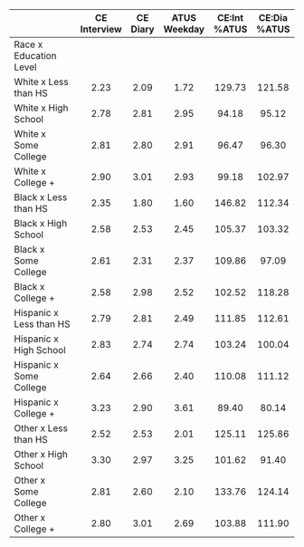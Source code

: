
|                      | CE<br>Interview |  CE<br>Diary | ATUS<br>Weekday | CE:Int<br>%ATUS | CE:Dia<br>%ATUS |
| -------------------- | :----------: | :----------: | :----------: | :----------: | :----------: |
| Race x Education Level |              |              |              |              |              |
| White x Less than HS |         2.23 |         2.09 |         1.72 |       129.73 |       121.58 |
| White x High School  |         2.78 |         2.81 |         2.95 |        94.18 |        95.12 |
| White x Some College |         2.81 |         2.80 |         2.91 |        96.47 |        96.30 |
| White x College +    |         2.90 |         3.01 |         2.93 |        99.18 |       102.97 |
| Black x Less than HS |         2.35 |         1.80 |         1.60 |       146.82 |       112.34 |
| Black x High School  |         2.58 |         2.53 |         2.45 |       105.37 |       103.32 |
| Black x Some College |         2.61 |         2.31 |         2.37 |       109.86 |        97.09 |
| Black x College +    |         2.58 |         2.98 |         2.52 |       102.52 |       118.28 |
| Hispanic x Less than HS |         2.79 |         2.81 |         2.49 |       111.85 |       112.61 |
| Hispanic x High School |         2.83 |         2.74 |         2.74 |       103.24 |       100.04 |
| Hispanic x Some College |         2.64 |         2.66 |         2.40 |       110.08 |       111.12 |
| Hispanic x College + |         3.23 |         2.90 |         3.61 |        89.40 |        80.14 |
| Other x Less than HS |         2.52 |         2.53 |         2.01 |       125.11 |       125.86 |
| Other x High School  |         3.30 |         2.97 |         3.25 |       101.62 |        91.40 |
| Other x Some College |         2.81 |         2.60 |         2.10 |       133.76 |       124.14 |
| Other x College +    |         2.80 |         3.01 |         2.69 |       103.88 |       111.90 |

